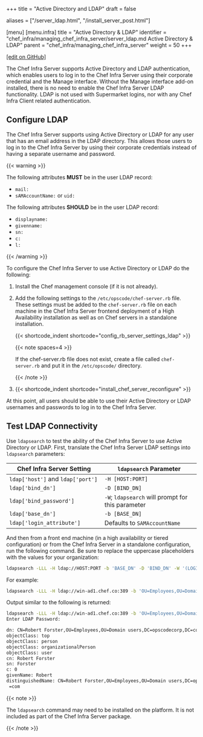 +++
title = "Active Directory and LDAP"
draft = false

aliases = ["/server_ldap.html", "/install_server_post.html"]

[menu]
  [menu.infra]
    title = "Active Directory & LDAP"
    identifier = "chef_infra/managing_chef_infra_server/server_ldap.md Active Directory & LDAP"
    parent = "chef_infra/managing_chef_infra_server"
    weight = 50
+++

[\[edit on GitHub\]](https://github.com/chef/chef-web-docs/blob/master/content/server_ldap.md)

The Chef Infra Server supports Active Directory and LDAP authentication,
which enables users to log in to the Chef Infra Server using their
corporate credential and the Manage interface. Without the Manage interface add-on installed,
there is no need to enable the Chef Infra Server LDAP functionality. LDAP is not used with 
Supermarket logins, nor with any Chef Infra Client related authentication.

## Configure LDAP

The Chef Infra Server supports using Active Directory or LDAP for any
user that has an email address in the LDAP directory. This allows those
users to log in to the Chef Infra Server by using their corporate
credentials instead of having a separate username and password.

{{< warning >}}

The following attributes **MUST** be in the user LDAP record:

-   `mail:`
-   `sAMAccountName:` or `uid:`

The following attributes **SHOULD** be in the user LDAP record:

-   `displayname:`
-   `givenname:`
-   `sn:`
-   `c:`
-   `l:`

{{< /warning >}}

To configure the Chef Infra Server to use Active Directory or LDAP do
the following:

1.  Install the Chef management console (if it is not already).

2.  Add the following settings to the `/etc/opscode/chef-server.rb`
    file. These settings must be added to the `chef-server.rb` file on
    each machine in the Chef Infra Server frontend deployment of a High
    Availability installation as well as on Chef servers in a standalone
    installation.

    {{< shortcode_indent shortcode="config_rb_server_settings_ldap" >}}

    {{< note spaces=4 >}}

    If the chef-server.rb file does not exist, create a file called
    `chef-server.rb` and put it in the `/etc/opscode/` directory.

    {{< /note >}}

3.  {{< shortcode_indent shortcode="install_chef_server_reconfigure" >}}

At this point, all users should be able to use their Active Directory or
LDAP usernames and passwords to log in to the Chef Infra Server.

## Test LDAP Connectivity

Use `ldapsearch` to test the ability of the Chef Infra Server to use
Active Directory or LDAP. First, translate the Chef Infra Server LDAP
settings into `ldapsearch` parameters:

<table>
<colgroup>
<col style="width: 50%" />
<col style="width: 50%" />
</colgroup>
<thead>
<tr class="header">
<th>Chef Infra Server Setting</th>
<th><code>ldapsearch</code> Parameter</th>
</tr>
</thead>
<tbody>
<tr class="odd">
<td><code>ldap['host']</code> and <code>ldap['port']</code></td>
<td><code>-H [HOST:PORT]</code></td>
</tr>
<tr class="even">
<td><code>ldap['bind_dn']</code></td>
<td><code>-D [BIND_DN]</code></td>
</tr>
<tr class="odd">
<td><code>ldap['bind_password']</code></td>
<td><code>-W</code>; <code>ldapsearch</code> will prompt for this parameter</td>
</tr>
<tr class="even">
<td><code>ldap['base_dn']</code></td>
<td><code>-b [BASE_DN]</code></td>
</tr>
<tr class="odd">
<td><code>ldap['login_attribute']</code></td>
<td>Defaults to <code>SAMAccountName</code></td>
</tr>
</tbody>
</table>

And then from a front end machine (in a high availability or tiered
configuration) or from the Chef Infra Server in a standalone
configuration, run the following command. Be sure to replace the
uppercase placeholders with the values for your organization:

``` bash
ldapsearch -LLL -H ldap://HOST:PORT -b 'BASE_DN' -D 'BIND_DN' -W '(LOGIN_ATTRIBUTE=YOUR_LDAP_ACCOUNT_USERNAME)'
```

For example:

``` bash
ldapsearch -LLL -H ldap://win-ad1.chef.co:389 -b 'OU=Employees,OU=Domain users,DC=opscodecorp,DC=com' -D 'CN=Robert Forster,OU=Employees,OU=Domain users,DC=opscodecorp,DC=com' -W '(sAMAccountName=rforster)'
```

Output similar to the following is returned:

``` bash
ldapsearch -LLL -H ldap://win-ad1.chef.co:389 -b 'OU=Employees,OU=Domain users,DC=opscodecorp,DC=com' -D 'CN=Robert Forster,OU=Employees,OU=Domain users,DC=opscodecorp,DC=com' -W '(sAMAccountName=rforster)'
Enter LDAP Password:

dn: CN=Robert Forster,OU=Employees,OU=Domain users,DC=opscodecorp,DC=com
objectClass: top
objectClass: person
objectClass: organizationalPerson
objectClass: user
cn: Robert Forster
sn: Forster
c: 0
givenName: Robert
distinguishedName: CN=Robert Forster,OU=Employees,OU=Domain users,DC=opscodecorp,DC
 =com
```

{{< note >}}

The `ldapsearch` command may need to be installed on the platform. It is
not included as part of the Chef Infra Server package.

{{< /note >}}
